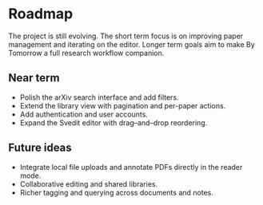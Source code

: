 # Roadmap

The project is still evolving. The short term focus is on improving paper management and iterating on the editor. Longer term goals aim to make By Tomorrow a full research workflow companion.

## Near term

- Polish the arXiv search interface and add filters.
- Extend the library view with pagination and per-paper actions.
- Add authentication and user accounts.
- Expand the Svedit editor with drag–and–drop reordering.

## Future ideas

- Integrate local file uploads and annotate PDFs directly in the reader mode.
- Collaborative editing and shared libraries.
- Richer tagging and querying across documents and notes.
